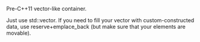 Pre-C++11 vector-like container.

Just use std::vector. If you need to fill your vector with custom-constructed data, use reserve+emplace_back (but make sure that your elements are movable).
